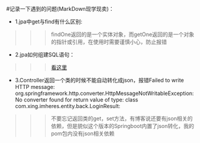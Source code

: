 #记录一下遇到的问题(MarkDown现学现卖)：

* 1.jpa中get与find有什么区别:
>>>findOne返回的是一个实体对象，而getOne返回的是一个对象的指针或引用，在使用时需要谨慎小心，防止报错
* 2.jpa如何组建SQL语句：
>>>[看这里](https://www.sojson.com/blog/295.html)
* 3.Controller返回一个类的时候不能自动转化成json，报错Failed to write HTTP message: org.springframework.http.converter.HttpMessageNotWritableException: No converter found for return value of type: class com.xing.imheres.entity.back.LoginResult:
>>>不要忘记返回类的get，set方法，有博客说还要有json相关的依赖，但是貌似这个版本的Springboot内置了json转化，我的pom包内没有json相关依赖
